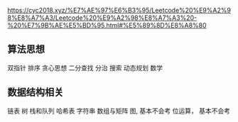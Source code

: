 https://cyc2018.xyz/%E7%AE%97%E6%B3%95/Leetcode%20%E9%A2%98%E8%A7%A3/Leetcode%20%E9%A2%98%E8%A7%A3%20-%20%E7%9B%AE%E5%BD%95.html#%E5%89%8D%E8%A8%80

## 算法思想

双指针
排序
贪心思想
二分查找
分治
搜索
动态规划
数学

## 数据结构相关

链表
树
栈和队列
哈希表
字符串
数组与矩阵
图, 基本不会考
位运算， 基本不会考
